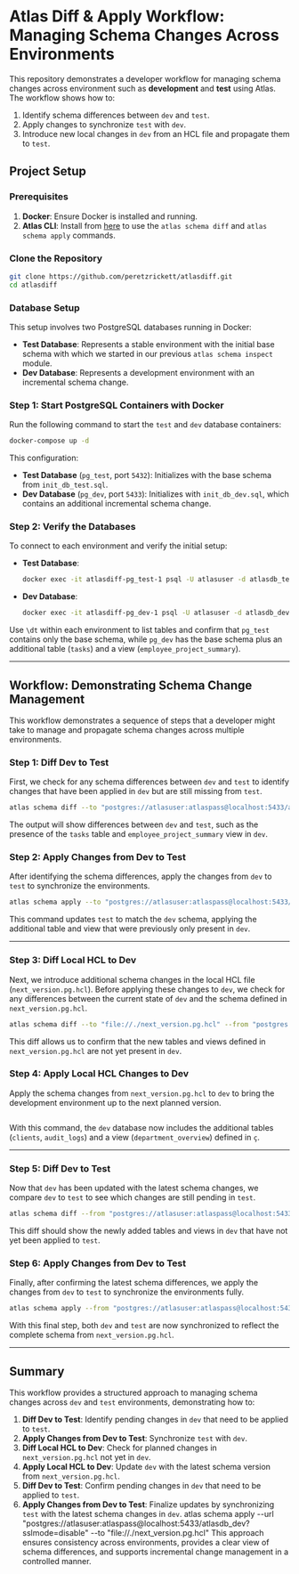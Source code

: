 # Atlas Diff & Apply Workflow: Managing Schema Changes Across Environments

This repository demonstrates a developer workflow for managing schema changes across environment such as **development** and **test** using Atlas. The workflow shows how to:
1. Identify schema differences between `dev` and `test`.
2. Apply changes to synchronize `test` with `dev`.
3. Introduce new local changes in `dev` from an HCL file and propagate them to `test`.

## Project Setup

### Prerequisites

1. **Docker**: Ensure Docker is installed and running.
2. **Atlas CLI**: Install from [here](https://atlasgo.io/cli) to use the `atlas schema diff` and `atlas schema apply` commands.

### Clone the Repository

```bash
git clone https://github.com/peretzrickett/atlasdiff.git
cd atlasdiff
```

### Database Setup

This setup involves two PostgreSQL databases running in Docker:
- **Test Database**: Represents a stable environment with the initial base schema with which we started in our previous `atlas schema inspect` module.
- **Dev Database**: Represents a development environment with an incremental schema change.

### Step 1: Start PostgreSQL Containers with Docker

Run the following command to start the `test` and `dev` database containers:

```bash
docker-compose up -d
```

This configuration:
- **Test Database** (`pg_test`, port `5432`): Initializes with the base schema from `init_db_test.sql`.
- **Dev Database** (`pg_dev`, port `5433`): Initializes with `init_db_dev.sql`, which contains an additional incremental schema change.

### Step 2: Verify the Databases

To connect to each environment and verify the initial setup:

- **Test Database**:

  ```bash
  docker exec -it atlasdiff-pg_test-1 psql -U atlasuser -d atlasdb_test
  ```

- **Dev Database**:

  ```bash
  docker exec -it atlasdiff-pg_dev-1 psql -U atlasuser -d atlasdb_dev
  ```

Use `\dt` within each environment to list tables and confirm that `pg_test` contains only the base schema, while `pg_dev` has the base schema plus an additional table (`tasks`) and a view (`employee_project_summary`).

---

## Workflow: Demonstrating Schema Change Management

This workflow demonstrates a sequence of steps that a developer might take to manage and propagate schema changes across multiple environments.

### Step 1: Diff Dev to Test

First, we check for any schema differences between `dev` and `test` to identify changes that have been applied in `dev` but are still missing from `test`.

```bash
atlas schema diff --to "postgres://atlasuser:atlaspass@localhost:5433/atlasdb_dev?sslmode=disable" --from "postgres://atlasuser:atlaspass@localhost:5432/atlasdb_test?sslmode=disable"
```

The output will show differences between `dev` and `test`, such as the presence of the `tasks` table and `employee_project_summary` view in `dev`.

### Step 2: Apply Changes from Dev to Test

After identifying the schema differences, apply the changes from `dev` to `test` to synchronize the environments.

```bash
atlas schema apply --to "postgres://atlasuser:atlaspass@localhost:5433/atlasdb_dev?sslmode=disable" --url "postgres://atlasuser:atlaspass@localhost:5432/atlasdb_test?sslmode=disable"
```

This command updates `test` to match the `dev` schema, applying the additional table and view that were previously only present in `dev`.

---

### Step 3: Diff Local HCL to Dev

Next, we introduce additional schema changes in the local HCL file (`next_version.pg.hcl`). Before applying these changes to `dev`, we check for any differences between the current state of `dev` and the schema defined in `next_version.pg.hcl`.

```bash
atlas schema diff --to "file://./next_version.pg.hcl" --from "postgres://atlasuser:atlaspass@localhost:5433/atlasdb_dev?sslmode=disable" --dev-url "docker://postgres/latest/dev"
```

This diff allows us to confirm that the new tables and views defined in `next_version.pg.hcl` are not yet present in `dev`.

### Step 4: Apply Local HCL Changes to Dev

Apply the schema changes from `next_version.pg.hcl` to `dev` to bring the development environment up to the next planned version.

```bash

```

With this command, the `dev` database now includes the additional tables (`clients`, `audit_logs`) and a view (`department_overview`) defined in `ç`.

---

### Step 5: Diff Dev to Test

Now that `dev` has been updated with the latest schema changes, we compare `dev` to `test` to see which changes are still pending in `test`.

```bash
atlas schema diff --from "postgres://atlasuser:atlaspass@localhost:5433/atlasdb_dev?sslmode=disable" --to "postgres://atlasuser:atlaspass@localhost:5432/atlasdb_test?sslmode=disable"
```

This diff should show the newly added tables and views in `dev` that have not yet been applied to `test`.

### Step 6: Apply Changes from Dev to Test

Finally, after confirming the latest schema differences, we apply the changes from `dev` to `test` to synchronize the environments fully.

```bash
atlas schema apply --from "postgres://atlasuser:atlaspass@localhost:5433/atlasdb_dev?sslmode=disable" --to "postgres://atlasuser:atlaspass@localhost:5432/atlasdb_test?sslmode=disable"
```

With this final step, both `dev` and `test` are now synchronized to reflect the complete schema from `next_version.pg.hcl`.

---

## Summary

This workflow provides a structured approach to managing schema changes across `dev` and `test` environments, demonstrating how to:
1. **Diff Dev to Test**: Identify pending changes in `dev` that need to be applied to `test`.
2. **Apply Changes from Dev to Test**: Synchronize `test` with `dev`.
3. **Diff Local HCL to Dev**: Check for planned changes in `next_version.pg.hcl` not yet in `dev`.
4. **Apply Local HCL to Dev**: Update `dev` with the latest schema version from `next_version.pg.hcl`.
5. **Diff Dev to Test**: Confirm pending changes in `dev` that need to be applied to `test`.
6. **Apply Changes from Dev to Test**: Finalize updates by synchronizing `test` with the latest schema changes in `dev`.
atlas schema apply --url "postgres://atlasuser:atlaspass@localhost:5433/atlasdb_dev?sslmode=disable" --to "file://./next_version.pg.hcl"
This approach ensures consistency across environments, provides a clear view of schema differences, and supports incremental change management in a controlled manner.

